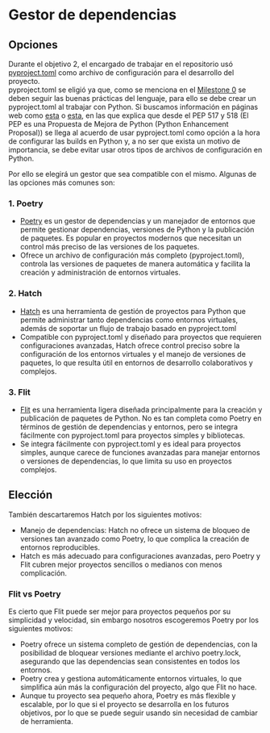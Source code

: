 # Gestor de dependencias
## Opciones
Durante el objetivo 2, el encargado de trabajar en el repositorio usó [pyproject.toml](../pyproject.toml) como archivo de configuración para el desarrollo del proyecto.  
pyproject.toml se eligió ya que, como se menciona en el [Milestone 0](https://github.com/JLombar/HorariosAutomatricula/milestone/3) se deben seguir las buenas prácticas del lenguaje, para ello se debe crear un pyproject.toml al trabajar con Python.
Si buscamos información en páginas web como [esta](https://www.reddit.com/r/learnpython/comments/yqq551/pyprojecttoml_setupcfg_setuppy_whats_the/) o [esta](https://ericmjl.github.io/blog/2023/8/31/whats-the-difference-between-setupcfg-pyprojecttoml-and-setuppy/), en las que explica que desde el PEP 517 y 518 (El PEP es una Propuesta de Mejora de Python (Python Enhancement Proposal)) se llega al acuerdo de usar pyproject.toml como opción a la hora de configurar las builds en Python y, a no ser que exista un motivo de importancia, se debe evitar usar otros tipos de archivos de configuración en Python.

Por ello se elegirá un gestor que sea compatible con el mismo. Algunas de las opciones más comunes son:

### 1. Poetry
* [Poetry](https://github.com/python-poetry/poetry) es un gestor de dependencias y un manejador de entornos que permite gestionar dependencias, versiones de Python y la publicación de paquetes. Es popular en proyectos modernos que necesitan un control más preciso de las versiones de los paquetes.
* Ofrece un archivo de configuración más completo (pyproject.toml), controla las versiones de paquetes de manera automática y facilita la creación y administración de entornos virtuales.

### 2. Hatch
* [Hatch](https://github.com/pypa/hatch) es una herramienta de gestión de proyectos para Python que permite administrar tanto dependencias como entornos virtuales, además de soportar un flujo de trabajo basado en pyproject.toml
* Compatible con pyproject.toml y diseñado para proyectos que requieren configuraciones avanzadas, Hatch ofrece control preciso sobre la configuración de los entornos virtuales y el manejo de versiones de paquetes, lo que resulta útil en entornos de desarrollo colaborativos y complejos.

### 3. Flit
* [Flit](https://github.com/pypa/flit) es una herramienta ligera diseñada principalmente para la creación y publicación de paquetes de Python. No es tan completa como Poetry en términos de gestión de dependencias y entornos, pero se integra fácilmente con pyproject.toml para proyectos simples y bibliotecas.
* Se integra fácilmente con pyproject.toml y es ideal para proyectos simples, aunque carece de funciones avanzadas para manejar entornos o versiones de dependencias, lo que limita su uso en proyectos complejos.

## Elección
También descartaremos Hatch por los siguientes motivos:  
* Manejo de dependencias: Hatch no ofrece un sistema de bloqueo de versiones tan avanzado como Poetry, lo que complica la creación de entornos reproducibles.
* Hatch es más adecuado para configuraciones avanzadas, pero Poetry y Flit cubren mejor proyectos sencillos o medianos con menos complicación.

### Flit vs Poetry
Es cierto que Flit puede ser mejor para proyectos pequeños por su simplicidad y velocidad, sin embargo nosotros escogeremos Poetry por los siguientes motivos:
* Poetry ofrece un sistema completo de gestión de dependencias, con la posibilidad de bloquear versiones mediante el archivo poetry.lock, asegurando que las dependencias sean consistentes en todos los entornos.
* Poetry crea y gestiona automáticamente entornos virtuales, lo que simplifica aún más la configuración del proyecto, algo que Flit no hace.
* Aunque tu proyecto sea pequeño ahora, Poetry es más flexible y escalable, por lo que si el proyecto se desarrolla en los futuros objetivos, por lo que se puede seguir usando sin necesidad de cambiar de herramienta.